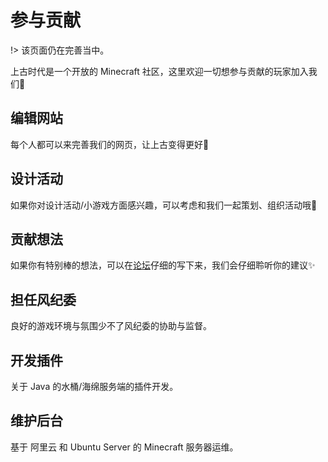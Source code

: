 # 参与贡献

!> 该页面仍在完善当中。

上古时代是一个开放的 Minecraft 社区，这里欢迎一切想参与贡献的玩家加入我们💫

## 编辑网站

每个人都可以来完善我们的网页，让上古变得更好🥳

## 设计活动

如果你对设计活动/小游戏方面感兴趣，可以考虑和我们一起策划、组织活动哦🎉

## 贡献想法

如果你有特别棒的想法，可以在[论坛](https://bbs.mimaru.me/)仔细的写下来，我们会仔细聆听你的建议✨

## 担任风纪委

良好的游戏环境与氛围少不了风纪委的协助与监督。

## 开发插件

关于 Java 的水桶/海绵服务端的插件开发。

## 维护后台

基于 阿里云 和 Ubuntu Server 的 Minecraft 服务器运维。
